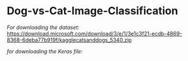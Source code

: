 # Dog-vs-Cat-Image-Classification

*For downloading the dataset:*
         https://download.microsoft.com/download/3/e/1/3e1c3f21-ecdb-4869-8368-6deba77b919f/kagglecatsanddogs_5340.zip
  

*for downloading the Keras file:*


